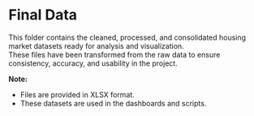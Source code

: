 # Final Data

This folder contains the cleaned, processed, and consolidated housing market datasets ready for analysis and visualization.  
These files have been transformed from the raw data to ensure consistency, accuracy, and usability in the project.  

**Note:**  
- Files are provided in XLSX format.  
- These datasets are used in the dashboards and scripts.  
